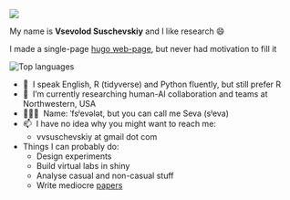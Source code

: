![](https://github.com/BrunnerLivio/brunnerlivio/blob/master/images/welcome.png?raw=true)

My name is **Vsevolod Suschevskiy** and I like research 😄

I made a single-page [hugo web-page](https://vvseva.netlify.app/), but never had motivation to fill it

![Top languages](https://github-readme-stats-sigma-five.vercel.app/api/top-langs/?username=vvseva&hide=html,SCSS,Less,shell,CSS,Sass&theme=dark&show_icons=true&langs_count=10&layout=compact&hide_title=True)

* 💬 &nbsp;I speak English, R (tidyverse) and Python fluently, but still prefer R
* 🔭 &nbsp;I’m currently researching human-AI collaboration and teams at Northwestern, USA
* 👩🏻‍💻 &nbsp;Name: ˈfsʲevələt, but you can call me Seva (sʲeva)
* 📫 &nbsp;I have no idea why you might want to reach me: 
  * vvsuschevskiy at gmail dot com
* Things I can probably do:
  * Design experiments
  * Build virtual labs in shiny
  * Analyse casual and non-casual stuff
  * Write mediocre [papers](https://scholar.google.com/citations?user=TycFXMIAAAAJ&hl=en&oi=ao)
